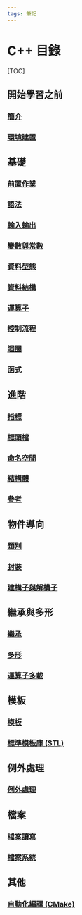 ```yaml
---
tags: 筆記
---
```


# C++ 目錄

[TOC]

## 開始學習之前

### [簡介](簡介.md)

### [環境建置](環境建置.md)

## 基礎

### [前置作業](基礎/前置作業.md)

### [語法](基礎/語法.md)

### [輸入輸出](基礎/輸入輸出.md)

### [變數與常數](基礎/變數與常數.md)

### [資料型態](基礎/資料型態.md)

### [資料結構](基礎/資料結構.md)

### [運算子](基礎/運算子.md)

### [控制流程](基礎/控制流程.md)

### [迴圈](基礎/迴圈.md)

### [函式](基礎/函式.md)

## 進階

### [指標](進階/指標.md)

### [標頭檔](進階/標頭檔.md)

### [命名空間](進階/命名空間.md)

### [結構體](進階/結構體.md)

### [參考](進階/參考.md)

## 物件導向

### [類別](物件導向/類別.md)

### [封裝](物件導向/封裝.md)

### [建構子與解構子](物件導向/建構子與解構子.md)

## 繼承與多形

### [繼承](繼承與多型/繼承.md)

### [多形](繼承與多型/多形.md)

### [運算子多載](繼承與多形/運算子多載.md)

## 模板

### [模板](模板/模板.md)

### [標準模板庫 (STL)](標準模板庫/標準模板庫.md)

## 例外處理

### [例外處理](例外處理/例外處理.md)

## 檔案

### [檔案讀寫](檔案/檔案讀寫.md)

### [檔案系統](檔案/檔案系統.md)

## 其他

### [自動化編譯 (CMake)](../CMake/CMake.md)
